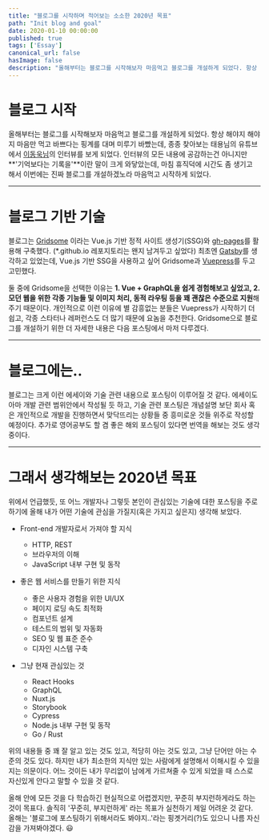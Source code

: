 ```yaml
---
title: "블로그를 시작하며 적어보는 소소한 2020년 목표"
path: "Init blog and goal"
date: 2020-01-10 00:00:00
published: true
tags: ['Essay']
canonical_url: false
hasImage: false
description: "올해부터는 블로그를 시작해보자 마음먹고 블로그를 개설하게 되었다. 항상 해야지 해야지 마음만 먹고 바쁘다는 핑계를 대며 미루기 바빴는데, 마침 휴직덕에 시간도 좀 생기고 해서 이번에는 진짜 블로그를 개설하겠노라 마음먹고 시작하게 되었다."
---
```


# 블로그 시작

올해부터는 블로그를 시작해보자 마음먹고 블로그를 개설하게 되었다. 항상 해야지 해야지 마음만 먹고 바쁘다는 핑계를 대며 미루기 바빴는데, 종종 찾아보는 태용님의 유튜브에서 [이동욱님](https://youtu.be/V9AGvwPmnZU)의 인터뷰를 보게 되었다. 인터뷰의 모든 내용에 공감하는건 아니지만 **'기억보다는 기록을'**이란 말이 크게 와닿았는데, 마침 휴직덕에 시간도 좀 생기고 해서 이번에는 진짜 블로그를 개설하겠노라 마음먹고 시작하게 되었다.

***

# 블로그 기반 기술

블로그는 [Gridsome](https://gridsome.org/) 이라는 Vue.js 기반 정적 사이트 생성기(SSG)와 [gh-pages](https://github.com/tschaub/gh-pages)를 활용해 구축했다. (*.github.io 레포지토리는 왠지 남겨두고 싶었다) 최초엔 [Gatsby](https://www.gatsbyjs.org/)를 생각하고 있었는데, Vue.js 기반 SSG을 사용하고 싶어 Gridsome과 [Vuepress](https://vuepress.vuejs.org/)를 두고 고민했다.

둘 중에 Gridsome을 선택한 이유는 **1. Vue + GraphQL을 쉽게 경험해보고 싶었고, 2. 모던 웹을 위한 각종 기능들 및 이미지 처리, 동적 라우팅 등을 꽤 괜찮은 수준으로 지원**해주기 때문이다. 개인적으로 이런 이유에 별 감흥없는 분들은 Vuepress가 시작하기 더 쉽고, 각종 스타터나 레퍼런스도 더 많기 때문에 요놈을 추천한다. Gridsome으로 블로그를 개설하기 위한 더 자세한 내용은 다음 포스팅에서 마저 다루겠다.

***

# 블로그에는..

블로그는 크게 이런 에세이와 기술 관련 내용으로 포스팅이 이루어질 것 같다. 에세이도 아마 개발 관련 범위안에서 작성될 듯 하고, 기술 관련 포스팅은 개념설명 보단 회사 혹은 개인적으로 개발을 진행하면서 맞닥뜨리는 상황들 중 흥미로운 것들 위주로 작성할 예정이다. 추가로 영어공부도 할 겸 좋은 해외 포스팅이 있다면 번역을 해보는 것도 생각중이다.

***

# 그래서 생각해보는 2020년 목표

위에서 언급했듯, 또 어느 개발자나 그렇듯 본인이 관심있는 기술에 대한 포스팅을 주로 하기에 올해 내가 어떤 기술에 관심을 가질지(혹은 가지고 싶은지) 생각해 보았다.

* Front-end 개발자로서 가져야 할 지식
    - HTTP, REST
    - 브라우저의 이해
    - JavaScript 내부 구현 및 동작

* 좋은 웹 서비스를 만들기 위한 지식
    - 좋은 사용자 경험을 위한 UI/UX
    - 페이지 로딩 속도 최적화
    - 컴포넌트 설계
    - 테스트의 범위 및 자동화
    - SEO 및 웹 표준 준수
    - 디자인 시스템 구축

* 그냥 현재 관심있는 것
    - React Hooks
    - GraphQL
    - Nuxt.js
    - Storybook
    - Cypress
    - Node.js 내부 구현 및 동작
    - Go / Rust

위의 내용들 중 꽤 잘 알고 있는 것도 있고, 적당히 아는 것도 있고, 그냥 단어만 아는 수준의 것도 있다. 하지만 내가 최소한의 지식만 있는 사람에게 설명해서 이해시킬 수 있을지는 의문이다. 어느 것이든 내가 무리없이 남에게 가르쳐줄 수 있게 되었을 때 스스로 자신있게 안다고 말할 수 있을 것 같다.

올해 안에 모든 것을 다 학습하긴 현실적으로 어렵겠지만, 꾸준히 부지런하게라도 하는 것이 목표다. 솔직히 '꾸준히, 부지런하게' 라는 목표가 실천하기 제일 어려운 것 같다. 올해는 '블로그에 포스팅하기 위해서라도 봐야지..'라는 핑곗거리(?)도 있으니 나름 자신감을 가져봐야겠다. 😃
